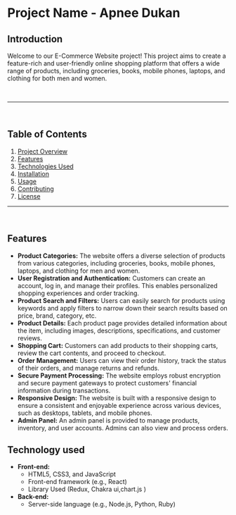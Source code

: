 <h1>Project Name - Apnee Dukan</h1>
<h2>Introduction</h2>
 <p>Welcome to our E-Commerce Website project! This project aims to create a feature-rich and user-friendly online  shopping platform that offers a wide range of products, including groceries, books, mobile phones, laptops, and
        clothing for both men and women.
      </p>
   <br/>
   <hr>
   <br/>
 <h2>Table of Contents</h2>
    <ol>
        <li><a href="#project-overview">Project Overview</a></li>
        <li><a href="#features">Features</a></li>
        <li><a href="#technologies-used">Technologies Used</a></li>
        <li><a href="#installation">Installation</a></li>
        <li><a href="#usage">Usage</a></li>
        <li><a href="#contributing">Contributing</a></li>
        <li><a href="#license">License</a></li>
    </ol>
<hr>
<br/>
  <h2 id="features">Features</h2>
    <ul>
        <li><strong>Product Categories:</strong> The website offers a diverse selection of products from various
            categories, including groceries, books, mobile phones, laptops, and clothing for men and women.</li>
        <li><strong>User Registration and Authentication:</strong> Customers can create an account, log in, and manage
            their profiles. This enables personalized shopping experiences and order tracking.</li>
        <li><strong>Product Search and Filters:</strong> Users can easily search for products using keywords and apply
            filters to narrow down their search results based on price, brand, category, etc.</li>
        <li><strong>Product Details:</strong> Each product page provides detailed information about the item, including
            images, descriptions, specifications, and customer reviews.</li>
        <li><strong>Shopping Cart:</strong> Customers can add products to their shopping carts, review the cart contents,
            and proceed to checkout.</li>
        <li><strong>Order Management:</strong> Users can view their order history, track the status of their orders, and
            manage returns and refunds.</li>
        <li><strong>Secure Payment Processing:</strong> The website employs robust encryption and secure payment
            gateways to protect customers' financial information during transactions.</li>
        <li><strong>Responsive Design:</strong> The website is built with a responsive design to ensure a consistent and
            enjoyable experience across various devices, such as desktops, tablets, and mobile phones.</li>
        <li><strong>Admin Panel:</strong> An admin panel is provided to manage products, inventory, and user accounts.
            Admins can also view and process orders.</li>
    </ul>
<h2 id='Technology Used'>Technology used</h2>
 <ul>
        <li><strong>Front-end:</strong>
            <ul>
                <li>HTML5, CSS3, and JavaScript</li>
                <li>Front-end framework (e.g., React)</li>
             <li>Library Used (Redux, Chakra ui,chart.js )</li>
            </ul>
        </li>
        <li><strong>Back-end:</strong>
            <ul>
                <li>Server-side language (e.g., Node.js, Python, Ruby)</li>
            </ul>
   
           
